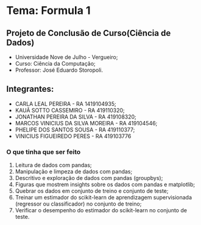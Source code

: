 <h1> Tema: Formula 1 </h1>
 
<h2> Projeto de Conclusão de Curso(Ciência de Dados) </h2>
 
<ul>
    <li>Universidade Nove de Julho - Vergueiro;</li>
    <li>Curso: Ciência da Computação;</li>
    <li>Professor: José Eduardo Storopoli.</li>
 
</ul>
 
<h2> Integrantes: </h2>
 
<ul>
    <li>CARLA LEAL PEREIRA - RA 1419104935;</li>
    <li>KAUÃ SOTTO CASSEMIRO - RA 419110320;</li>
    <li>JONATHAN PEREIRA DA SILVA - RA 419108320;</li>
    <li>MARCOS VINICIUS DA SILVA MOREIRA - RA 419104546;</li>
    <li>PHELIPE DOS SANTOS SOUSA - RA 419110377;</li>
    <li>VINICIUS FIGUEIREDO PERES - RA 419103776</li>
 
</ul>
 
 
### O que tinha que ser feito
 
1. Leitura de dados com pandas;
2. Manipulação e limpeza de dados com pandas;
3. Descritivo e exploração de dados com pandas (groupbys);
4. Figuras que mostrem insights sobre os dados com pandas e matplotlib;
5. Quebrar os dados em conjunto de treino e conjunto de teste;
6. Treinar um estimador do scikit-learn de aprendizagem supervisionada (regressor ou classificador) no conjunto de treino;
7. Verificar o desempenho do estimador do scikit-learn no conjunto de teste.
